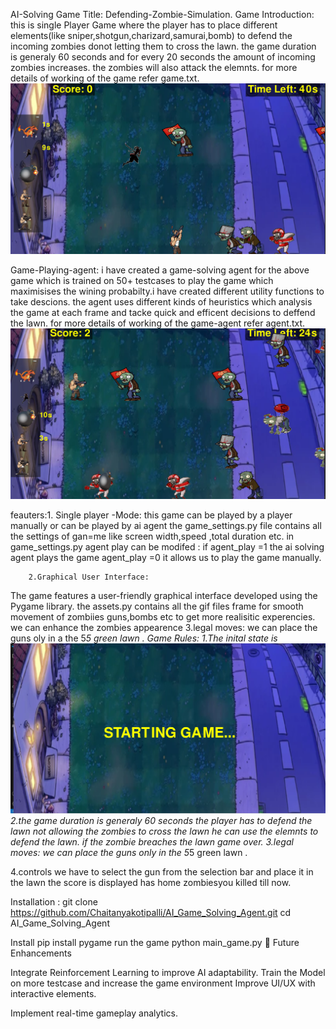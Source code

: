 AI-Solving Game
Title: Defending-Zombie-Simulation.
Game Introduction:  this is single Player Game where the player has to place different elements(like sniper,shotgun,charizard,samurai,bomb) to defend the incoming zombies donot letting them to cross the lawn.
                    the game duration is generaly 60 seconds and for every 20 seconds the amount of incoming zombies increases. the zombies will also attack the elemnts.
                    for more details of working of the game refer game.txt.
                    ![Game Screenshot](images/image2.png)

Game-Playing-agent: i have created a game-solving agent for the above game which is trained on 50+ testcases to play the game which maximisises the wining probabilty.i have created different utility functions to                        take descions.
                    the agent uses different kinds of heuristics which analysis the game at each frame and tacke quick and efficent decisions to deffend the lawn.
                    for more details of working of the game-agent refer agent.txt.
                    ![Game Screenshot](images/image3.png)

feauters:1.
Single player -Mode:
this game can be played by a player manually or can be played by ai agent
          the game_settings.py file contains all the settings of gan=me like screen width,speed ,total duration etc.
          in game_settings.py agent play can be modifed :
          if agent_play =1 the ai solving agent plays the game 
            agent_play =0 it allows us to play the game manually.

        2.Graphical User Interface:

The game features a user-friendly graphical interface developed using the Pygame library.
        the assets.py contains all the gif files frame for smooth movement of zombiies guns,bombs etc to get more realisitic experencies.
        we can enhance the zombies appearence
        3.legal moves:
        we can place the guns oly in a the 5*5  green lawn .
Game Rules:
1.The inital state is 
 ![Game Screenshot](images/image1.png)
 2.the game duration is generaly 60 seconds the player has to defend the lawn not allowing the zombies to cross the lawn he can use the elemnts to defend the lawn.
 if the zombie breaches the lawn game over.
  3.legal moves:
        we can place the guns only in  the 5*5  green lawn .

  4.controls we have to select the gun from the selection bar and place it in the lawn 
  the score is displayed has home zombiesyou killed till now.


  Installation :
  git clone https://github.com/Chaitanyakotipalli/AI_Game_Solving_Agent.git
  cd AI_Game_Solving_Agent

  Install 
  pip install pygame
  run the game
  python main_game.py
📌 Future Enhancements

Integrate Reinforcement Learning to improve AI adaptability.
Train the Model on more testcase and increase the game environment
Improve UI/UX with interactive elements.

Implement real-time gameplay analytics.
        
        
        
